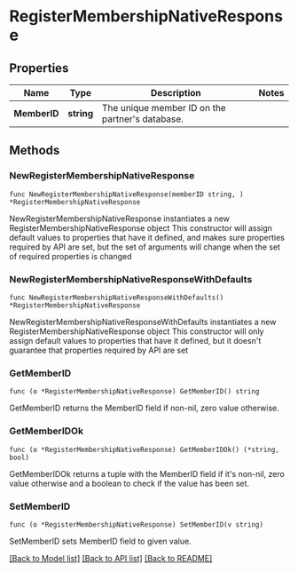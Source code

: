 # RegisterMembershipNativeResponse

## Properties

Name | Type | Description | Notes
------------ | ------------- | ------------- | -------------
**MemberID** | **string** | The unique member ID on the partner&#39;s database. | 

## Methods

### NewRegisterMembershipNativeResponse

`func NewRegisterMembershipNativeResponse(memberID string, ) *RegisterMembershipNativeResponse`

NewRegisterMembershipNativeResponse instantiates a new RegisterMembershipNativeResponse object
This constructor will assign default values to properties that have it defined,
and makes sure properties required by API are set, but the set of arguments
will change when the set of required properties is changed

### NewRegisterMembershipNativeResponseWithDefaults

`func NewRegisterMembershipNativeResponseWithDefaults() *RegisterMembershipNativeResponse`

NewRegisterMembershipNativeResponseWithDefaults instantiates a new RegisterMembershipNativeResponse object
This constructor will only assign default values to properties that have it defined,
but it doesn't guarantee that properties required by API are set

### GetMemberID

`func (o *RegisterMembershipNativeResponse) GetMemberID() string`

GetMemberID returns the MemberID field if non-nil, zero value otherwise.

### GetMemberIDOk

`func (o *RegisterMembershipNativeResponse) GetMemberIDOk() (*string, bool)`

GetMemberIDOk returns a tuple with the MemberID field if it's non-nil, zero value otherwise
and a boolean to check if the value has been set.

### SetMemberID

`func (o *RegisterMembershipNativeResponse) SetMemberID(v string)`

SetMemberID sets MemberID field to given value.



[[Back to Model list]](../README.md#documentation-for-models) [[Back to API list]](../README.md#documentation-for-api-endpoints) [[Back to README]](../README.md)



